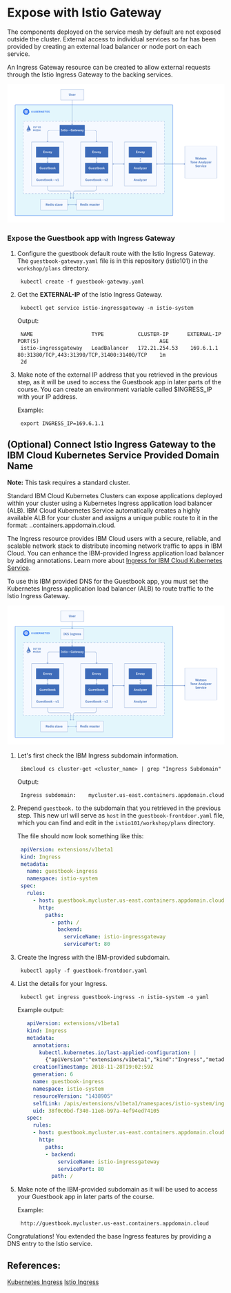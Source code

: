 # Expose with Istio Gateway

The components deployed on the service mesh by default are not exposed outside the cluster. External access to individual services so far has been provided by creating an external load balancer or node port on each service.

An Ingress Gateway resource can be created to allow external requests through the Istio Ingress Gateway to the backing services.

![](../.gitbook/assets/image%20%281%29.png)

### Expose the Guestbook app with Ingress Gateway

1. Configure the guestbook default route with the Istio Ingress Gateway. The `guestbook-gateway.yaml` file is in this repository \(istio101\) in the `workshop/plans` directory.

   ```text
    kubectl create -f guestbook-gateway.yaml
   ```

2. Get the **EXTERNAL-IP** of the Istio Ingress Gateway.

   ```text
    kubectl get service istio-ingressgateway -n istio-system
   ```

   Output:

   ```text
    NAME                   TYPE           CLUSTER-IP      EXTERNAL-IP     PORT(S)                                       AGE
    istio-ingressgateway   LoadBalancer   172.21.254.53    169.6.1.1       80:31380/TCP,443:31390/TCP,31400:31400/TCP    1m
    2d
   ```

3. Make note of the external IP address that you retrieved in the previous step, as it will be used to access the Guestbook app in later parts of the course. You can create an environment variable called $INGRESS\_IP with your IP address.

   Example:

   ```text
    export INGRESS_IP=169.6.1.1
   ```

## \(Optional\) Connect Istio Ingress Gateway to the IBM Cloud Kubernetes Service Provided Domain Name

**Note:** This task requires a standard cluster.

Standard IBM Cloud Kubernetes Clusters can expose applications deployed within your cluster using a Kubernetes Ingress application load balancer \(ALB\). IBM Cloud Kubernetes Service automatically creates a highly available ALB for your cluster and assigns a unique public route to it in the format: ..containers.appdomain.cloud.

The Ingress resource provides IBM Cloud users with a secure, reliable, and scalable network stack to distribute incoming network traffic to apps in IBM Cloud. You can enhance the IBM-provided Ingress application load balancer by adding annotations. Learn more about [Ingress for IBM Cloud Kubernetes Service](https://console.bluemix.net/docs/containers/cs_ingress.html#ingress).

To use this IBM provided DNS for the Guestbook app, you must set the Kubernetes Ingress application load balancer \(ALB\) to route traffic to the Istio Ingress Gateway.

![](../.gitbook/assets/image.png)

1. Let's first check the IBM Ingress subdomain information.

   ```text
    ibmcloud cs cluster-get <cluster_name> | grep "Ingress Subdomain"
   ```

   Output:

   ```text
    Ingress subdomain:    mycluster.us-east.containers.appdomain.cloud
   ```

2. Prepend `guestbook.` to the subdomain that you retrieved in the previous step. This new url will serve as `host` in the `guestbook-frontdoor.yaml` file, which you can find and edit in the `istio101/workshop/plans` directory.

   The file should now look something like this:

   ```yaml
    apiVersion: extensions/v1beta1
    kind: Ingress
    metadata:
      name: guestbook-ingress
      namespace: istio-system
    spec:
      rules:
        - host: guestbook.mycluster.us-east.containers.appdomain.cloud
          http:
            paths:
              - path: /
                backend:
                  serviceName: istio-ingressgateway
                  servicePort: 80
   ```

3. Create the Ingress with the IBM-provided subdomain.

   ```text
    kubectl apply -f guestbook-frontdoor.yaml
   ```

4. List the details for your Ingress.

   ```text
    kubectl get ingress guestbook-ingress -n istio-system -o yaml
   ```

   Example output:

   ```yaml
      apiVersion: extensions/v1beta1
      kind: Ingress
      metadata:
        annotations:
          kubectl.kubernetes.io/last-applied-configuration: |
            {"apiVersion":"extensions/v1beta1","kind":"Ingress","metadata":{"annotations":{},"name":"guestbook-ingress","namespace":"istio-system"},"spec":{"rules":[{"host":"guestbook.mycluster.us-east.containers.appdomain.cloud","http":{"paths":[{"backend":{"serviceName":"istio-ingressgateway","servicePort":80},"path":"/"}]}}]}}
        creationTimestamp: 2018-11-28T19:02:59Z
        generation: 6
        name: guestbook-ingress
        namespace: istio-system
        resourceVersion: "1438905"
        selfLink: /apis/extensions/v1beta1/namespaces/istio-system/ingresses/guestbook-ingress
        uid: 38f0c0bd-f340-11e8-b97a-4ef94ed74105
      spec:
        rules:
        - host: guestbook.mycluster.us-east.containers.appdomain.cloud
          http:
            paths:
            - backend:
                serviceName: istio-ingressgateway
                servicePort: 80
              path: /
   ```

5. Make note of the IBM-provided subdomain as it will be used to access your Guestbook app in later parts of the course.

   Example:

   ```text
    http://guestbook.mycluster.us-east.containers.appdomain.cloud
   ```

Congratulations! You extended the base Ingress features by providing a DNS entry to the Istio service.

## References:

[Kubernetes Ingress](https://kubernetes.io/docs/concepts/services-networking/ingress/) [Istio Ingress](https://istio.io/docs/tasks/traffic-management/ingress.html)


